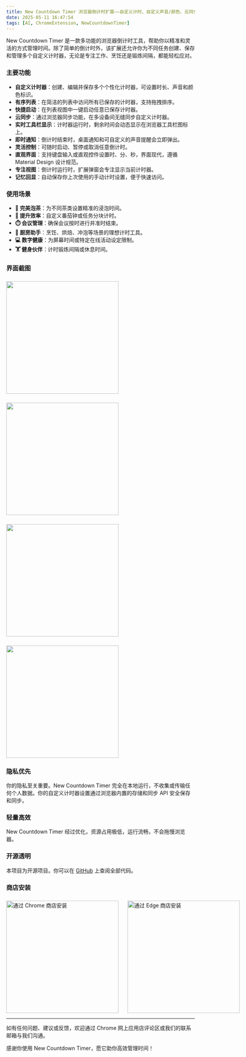 ```yaml
---
title: New Countdown Timer 浏览器倒计时扩展——自定义计时、自定义声音/颜色、云同步、快捷启动列表、动态图标和通知
date: 2025-05-11 16:47:54
tags: [AI, ChromeExtension, NewCountdownTimer]
---
```


New Countdown Timer 是一款多功能的浏览器倒计时工具，帮助你以精准和灵活的方式管理时间。除了简单的倒计时外，该扩展还允许你为不同任务创建、保存和管理多个自定义计时器，无论是专注工作、烹饪还是锻炼间隔，都能轻松应对。

<!-- more -->

### 主要功能

- **自定义计时器**：创建、编辑并保存多个个性化计时器，可设置时长、声音和颜色标识。
- **有序列表**：在简洁的列表中访问所有已保存的计时器，支持拖拽排序。
- **快捷启动**：在列表视图中一键启动任意已保存计时器。
- **云同步**：通过浏览器同步功能，在多设备间无缝同步自定义计时器。
- **实时工具栏显示**：计时器运行时，剩余时间会动态显示在浏览器工具栏图标上。
- **即时通知**：倒计时结束时，桌面通知和可自定义的声音提醒会立即弹出。
- **灵活控制**：可随时启动、暂停或取消任意倒计时。
- **直观界面**：支持键盘输入或直观控件设置时、分、秒，界面现代，遵循 Material Design 设计规范。
- **专注视图**：倒计时运行时，扩展弹窗会专注显示当前计时器。
- **记忆回显**：自动保存你上次使用的手动计时设置，便于快速访问。

### 使用场景

- **🍵 完美泡茶**：为不同茶类设置精准的浸泡时间。
- **🎯 提升效率**：自定义番茄钟或任务分块计时。
- **⏱️ 会议管理**：确保会议按时进行并准时结束。
- **🍳 厨房助手**：烹饪、烘焙、冲泡等场景的理想计时工具。
- **💻 数字健康**：为屏幕时间或特定在线活动设定限制。
- **🏋️ 健身伙伴**：计时锻炼间隔或休息时间。

### 界面截图

<div style="display: flex; gap: 24px; align-items: center; justify-content: flex-start; margin-top: 24px;flex-wrap:wrap">
    <img src="/asset/new-countdown-timer/1.png" style="width: 300px;" />
    <img src="/asset/new-countdown-timer/2.png" style="width: 300px;" />
    <img src="/asset/new-countdown-timer/3.png" style="width: 300px;" />
    <img src="/asset/new-countdown-timer/4.png" style="width: 300px;" />
</div>

### 隐私优先

你的隐私至关重要。New Countdown Timer 完全在本地运行，不收集或传输任何个人数据。你的自定义计时器设置通过浏览器内置的存储和同步 API 安全保存和同步。

### 轻量高效

New Countdown Timer 经过优化，资源占用极低，运行流畅，不会拖慢浏览器。

### 开源透明

本项目为开源项目。你可以在 [GitHub](https://github.com/tower1229/countdown-chrome) 上查阅全部代码。

### 商店安装

<div style="display: flex; gap: 24px; align-items: center; justify-content: flex-start; margin-top: 24px;">
  <a href="https://chromewebstore.google.com/detail/new-countdown-timer/bidfonlkphldhabglikfailiocajegmn?authuser=0&hl=zh-CN" target="_blank" rel="noopener noreferrer">
    <img src="/asset/new-countdown-timer/install-chrome.png" alt="通过 Chrome 商店安装" style="width: 300px;" />
  </a>
  <a href="https://microsoftedge.microsoft.com/addons/detail/new-countdown-timer/inneoamppnbnoddhjapeeecilobndfpp" target="_blank" rel="noopener noreferrer">
    <img src="/asset/new-countdown-timer/install-edge.png" alt="通过 Edge 商店安装" style="width: 300px;" />
  </a>
</div>

---

如有任何问题、建议或反馈，欢迎通过 Chrome 网上应用店评论区或我们的联系邮箱与我们沟通。

感谢你使用 New Countdown Timer，愿它助你高效管理时间！
